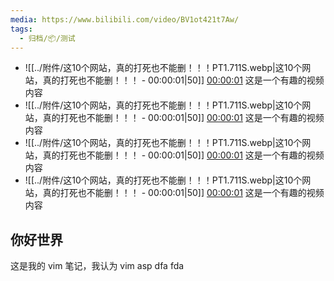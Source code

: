 ```yaml
---
media: https://www.bilibili.com/video/BV1ot421t7Aw/
tags:
  - 归档/📦/测试
---
```


- ![[../附件/这10个网站，真的打死也不能删！！！PT1.711S.webp|这10个网站，真的打死也不能删！！！ - 00:00:01|50]] [00:00:01](https://www.bilibili.com/video/BV1ot421t7Aw/#t=1.71) 这是一个有趣的视频内容
- ![[../附件/这10个网站，真的打死也不能删！！！PT1.711S.webp|这10个网站，真的打死也不能删！！！ - 00:00:01|50]] [00:00:01](https://www.bilibili.com/video/BV1ot421t7Aw/#t=1.71) 这是一个有趣的视频内容
- ![[../附件/这10个网站，真的打死也不能删！！！PT1.711S.webp|这10个网站，真的打死也不能删！！！ - 00:00:01|50]] [00:00:01](https://www.bilibili.com/video/BV1ot421t7Aw/#t=1.71) 这是一个有趣的视频内容
- ![[../附件/这10个网站，真的打死也不能删！！！PT1.711S.webp|这10个网站，真的打死也不能删！！！ - 00:00:01|50]] [00:00:01](https://www.bilibili.com/video/BV1ot421t7Aw/#t=1.71) 这是一个有趣的视频内容

## 你好世界

这是我的 vim 笔记，我认为 vim asp dfa fda
